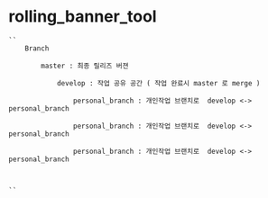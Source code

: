 # rolling_banner_tool

	``
		Branch

			master : 최종 릴리즈 버젼 

				develop : 작업 공유 공간 ( 작업 완료시 master 로 merge )

					personal_branch : 개인작업 브랜치로  develop <-> personal_branch 

					personal_branch : 개인작업 브랜치로  develop <-> personal_branch 
					
					personal_branch : 개인작업 브랜치로  develop <-> personal_branch 



	``

